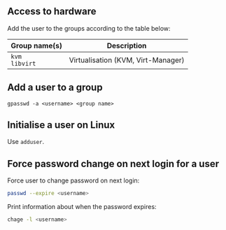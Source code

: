 ## Access to hardware

Add the user to the groups according to the table below:

| Group name(s) | Description |
|------------|-------------|
|`kvm`<br> `libvirt`|Virtualisation (KVM, Virt-Manager)|

## Add a user to a group

`gpasswd -a <username> <group name>`

## Initialise a user on Linux

Use `adduser`.

## Force password change on next login for a user

Force user to change password on next login:

```sh
passwd --expire <username>
```

Print information about when the password expires:
```sh
chage -l <username>
```
